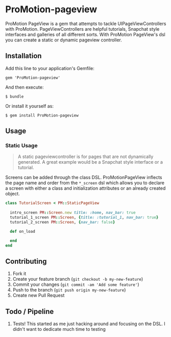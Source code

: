 # ProMotion-pageview

ProMotion PageView is a gem that attempts to tackle UIPageViewControllers with ProMotion. PageViewControllers are helpful tutorials, Snapchat style interfaces and galleries of all different sorts. With ProMotion PageView's dsl you can create a static or dynamic pageview controller.

## Installation

Add this line to your application's Gemfile:

    gem 'ProMotion-pageview'

And then execute:

    $ bundle

Or install it yourself as:

    $ gem install ProMotion-pageview

## Usage

### Static Usage

> A static pageviewcontroller is for pages that are not dynamically generated. A great example would be a Snapchat style interface or a tutorial.

Screens can be added through the class DSL. ProMotionPageView inflects the page name and order from the `*_screen` dsl which allows you to declare a screen with either a class and initialization attributes or an already created object.

~~~ ruby
class TutorialScreen < PM::StaticPageView
   
  intro_screen PM::Screen.new title: :home, nav_bar: true
  tutorial_1_screen PM::Screen, {title: :tutorial_1, nav_bar: true}
  tutorial_2_screen PM::Screen, {nav_bar: false}

  def on_load

  end
end
~~~




## Contributing

1. Fork it
2. Create your feature branch (`git checkout -b my-new-feature`)
3. Commit your changes (`git commit -am 'Add some feature'`)
4. Push to the branch (`git push origin my-new-feature`)
5. Create new Pull Request

## Todo / Pipeline

1. Tests! This started as me just hacking around and focusing on the DSL. I didn't want to dedicate much time to testing

